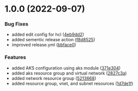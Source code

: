 # 1.0.0 (2022-09-07)


### Bug Fixes

* added edit config for hcl ([4eb9dd2](https://github.com/coolexplorer/terraform-configurations/commit/4eb9dd2274f35ffd8d84b0d2899ca5ecdb59f400))
* added sementic release action ([f8d8525](https://github.com/coolexplorer/terraform-configurations/commit/f8d85256fa73d24ac791ae45ea60e45f2eecb4d2))
* improved release.yml ([bbface0](https://github.com/coolexplorer/terraform-configurations/commit/bbface084ab915824056f49d855d11bf2d5c162e))


### Features

* added AKS configuration using aks module ([371e304](https://github.com/coolexplorer/terraform-configurations/commit/371e3044ed328744c745a59814142d45d498da97))
* added aks resource group and virtual network ([2827c3a](https://github.com/coolexplorer/terraform-configurations/commit/2827c3a30cb2ce1bab4e639f21e91c01f2be587c))
* added network resource group ([5213668](https://github.com/coolexplorer/terraform-configurations/commit/5213668b4907b396418fa01cc5d819b4e89888a7))
* added resource group, vnet, and subnet resources ([1d7de1f](https://github.com/coolexplorer/terraform-configurations/commit/1d7de1fbc1abf768605791d79d100be2b76b7e24))
